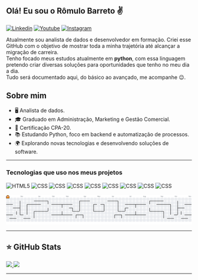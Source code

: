 ## Olá! Eu sou o Rômulo Barreto ✌️
[![Linkedin](https://img.shields.io/badge/LinkedIn-0077B5?style=for-the-badge&logo=linkedin&logoColor=white)](https://www.linkedin.com/in/romulobasilva/)
[![Youtube](https://img.shields.io/badge/YouTube-FF0000?style=for-the-badge&logo=youtube&logoColor=white)](https://www.youtube.com/@Romulobah)
[![Instagram](https://img.shields.io/badge/Instagram-E4405F?style=for-the-badge&logo=instagram&logoColor=white)](https://www.instagram.com/romulo_ba/)

<p align="left">
    Atualmente sou analista de dados e desenvolvedor em formação. Criei esse GitHub com o objetivo de mostrar toda a minha trajetória até alcançar a migração de carreira. <br>
    Tenho focado meus estudos atualmente em <strong>python</strong>, com essa linguagem pretendo criar diversas soluções para oportunidades que tenho no meu dia a dia. <br>
    Tudo será documentado aqui, do básico ao avançado, me acompanhe 😉.
</p>

## Sobre mim

- 🖥️ Analista de dados.
- 🎓 Graduado em Administração, Marketing e Gestão Comercial.
- 🏦 Certificação CPA-20.
- 📚 Estudando Python, foco em backend e automatização de processos.
- 🌍 Explorando novas tecnologias e desenvolvendo soluções de software.

<hr>

### Tecnologias que uso nos meus projetos

<div style="display: inline_block">
    <img align="center" alt="HTML5" src="https://img.shields.io/badge/HTML5-E34F26?style=for-the-badge&logo=html5&logoColor=white"/>
    <img align="center" alt="CSS" src="https://img.shields.io/badge/CSS3-1572B6?style=for-the-badge&logo=css3&logoColor=white"/>
    <img align="center" alt="CSS" src="https://img.shields.io/badge/Bootstrap-563D7C?style=for-the-badge&logo=bootstrap&logoColor=white"/>
    <img align="center" alt="CSS" src="https://img.shields.io/badge/JavaScript-323330?style=for-the-badge&logo=javascript&logoColor=F7DF1E"/>
    <img align="center" alt="CSS" src="https://img.shields.io/badge/Vue.js-35495E?style=for-the-badge&logo=vue.js&logoColor=4FC08D"/>
    <img align="center" alt="CSS" src="https://img.shields.io/badge/Python-14354C?style=for-the-badge&logo=python&logoColor=white"/>
    <img align="center" alt="CSS" src="https://img.shields.io/badge/Django-092E20?style=for-the-badge&logo=django&logoColor=white"/>
    <img align="center" alt="CSS" src="https://img.shields.io/badge/MySQL-005C84?style=for-the-badge&logo=mysql&logoColor=white"/>
    <img align="center" alt="CSS" src="https://img.shields.io/badge/SQLite-07405E?style=for-the-badge&logo=sqlite&logoColor=white"/>
</div><br/>

<picture>
  <source media="(prefers-color-scheme: dark)" srcset="https://raw.githubusercontent.com/romulobarreto/romulobarreto/output/pacman-contribution-graph-dark.svg">
  <source media="(prefers-color-scheme: light)" srcset="https://raw.githubusercontent.com/romulobarreto/romulobarreto/output/pacman-contribution-graph.svg">
  <img alt="pacman contribution graph" src="https://raw.githubusercontent.com/romulobarreto/romulobarreto/output/pacman-contribution-graph.svg">
</picture>

<hr/>

## ⭐️ GitHub Stats  

<a href="https://github.com/romulobarreto">
  <img height="180em" src="https://github-readme-stats.vercel.app/api?username=romulobarreto&show_icons=true&theme=radical&include_all_commits=true&count_private=true"/>
  <img height="180em" src="https://github-readme-stats.vercel.app/api/top-langs/?username=romulobarreto&layout=compact&langs_count=6&theme=radical"/>


<hr/>
